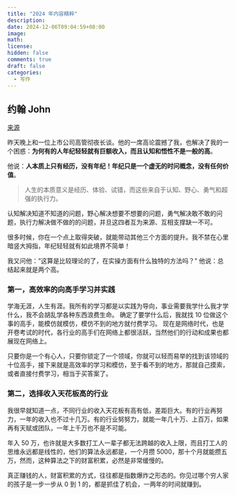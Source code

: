 ```yaml
---
title: "2024 年内容精粹"
description:
date: 2024-12-06T09:04:59+08:00
image:
math:
license:
hidden: false
comments: true
draft: false
categories:
  - 写作
---
```


## 约翰 John

[来源](https://www.douyin.com/note/7443995359644339506)

昨天晚上和一位上市公司高管彻夜长谈。他的一席高论震撼了我，也解决了我的一个困惑：**为何有的人年纪轻轻就有巨额收入，而且认知和悟性不是一般的高**。

他说：**人本质上只有经历，没有年纪！年纪只是一个虚无的时问概念，没有任何价值**。

> 人生的本质意义是经历、体验、试错，而这些来自于认知、野心、勇气和超强的执行力。

认知解决知道不知道的问题，野心解决想要不想要的问题，勇气解决敢不敢的问题，执行力解决做不做的的问题，并旦这四者互为来源、互相支撑缺一不可。

很多时候，你在一个点上取得突破，就能带动其他三个方面的提升。我不禁在心里暗竖大拇指，年纪轻轻就有如此境界不简单！

我又问他：“这算是比较理论的了，在实操方面有什么独特的方法吗？"
他说：总结起来就是两个高。

### 第一，高效率的向高手学习并实践

学海无涯，人生有涯。我所有的学习都是以实践为导向，事业需要我学什么我才学什么，我不会胡乱学各种东西浪费生命。
确定了要学什么后，我就找 10 位做这个事的高手，能模仿就模仿，模仿不到的地方就付费学习。
现在是网络时代，也是开卷考试的时代，各行业的高手们在网络上都很活跃，当然他们的行动和成果也都展现在网络上。

只要你是一个有心人，只要你锁定了一个领域，你就可以轻而易举的找到该领域的十位高手，接下来就是高效率的学习和模仿，至于看不到的地方，那就自己摸索，或者直接付费学习，相当于买答案了。

### 第二，选择收入天花板高的行业

我很早就知道一点，不同行业的收入天花板有高有低，差距巨大。有的行业再努力，一年的收入也不过十几万。有的行业努努力，就能一年几十万、上百万，如果再有天赋或团队，一年上千万也不是不可能。

年入 50 万，也许就是大多数打工人一辈子都无法跨越的收入上限，而且打工人的思维永远都是线性的，他们的算法永远都是，一个月攒 5000，那十个月就能攒五万，然而，这种算法之下的财富积累，必然是非常缓慢的。

真正赚钱的人，财富积累的方式，往往都是指数爆炸之形态的。你见过哪个穷人家的孩子是一步一步从 0 到 1 的，都是抓佳了机会，一两年的时间就赚到。
